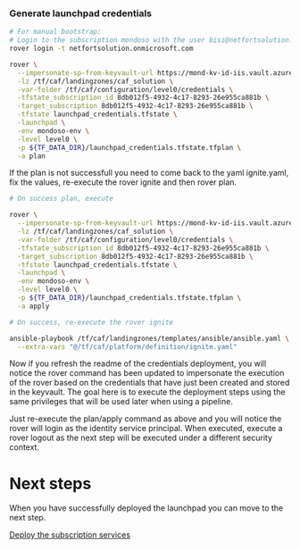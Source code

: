 
### Generate launchpad credentials

```bash
# For manual bootstrap:
# Login to the subscription mondoso with the user bisi@netfortsolution.onmicrosoft.com
rover login -t netfortsolution.onmicrosoft.com

rover \
  --impersonate-sp-from-keyvault-url https://mond-kv-id-iis.vault.azure.net/ \
  -lz /tf/caf/landingzones/caf_solution \
  -var-folder /tf/caf/configuration/level0/credentials \
  -tfstate_subscription_id 8db012f5-4932-4c17-8293-26e955ca881b \
  -target_subscription 8db012f5-4932-4c17-8293-26e955ca881b \
  -tfstate launchpad_credentials.tfstate \
  -launchpad \
  -env mondoso-env \
  -level level0 \
  -p ${TF_DATA_DIR}/launchpad_credentials.tfstate.tfplan \
  -a plan

```

If the plan is not successfull you need to come back to the yaml ignite.yaml, fix the values, re-execute the rover ignite and then rover plan.


```bash 
# On success plan, execute

rover \
  --impersonate-sp-from-keyvault-url https://mond-kv-id-iis.vault.azure.net/ \
  -lz /tf/caf/landingzones/caf_solution \
  -var-folder /tf/caf/configuration/level0/credentials \
  -tfstate_subscription_id 8db012f5-4932-4c17-8293-26e955ca881b \
  -target_subscription 8db012f5-4932-4c17-8293-26e955ca881b \
  -tfstate launchpad_credentials.tfstate \
  -launchpad \
  -env mondoso-env \
  -level level0 \
  -p ${TF_DATA_DIR}/launchpad_credentials.tfstate.tfplan \
  -a apply

```

```bash
# On success, re-execute the rover ignite

ansible-playbook /tf/caf/landingzones/templates/ansible/ansible.yaml \
  --extra-vars "@/tf/caf/platform/definition/ignite.yaml"

```

Now if you refresh the readme of the credentials deployment, you will notice the rover command has been updated to impersonate the execution of the rover based on the credentials that have just been created and stored in the keyvault. The goal here is to execute the deployment steps using the same privileges that will be used later when using a pipeline.

Just re-execute the plan/apply command as above and you will notice the rover will login as the identity service principal. When executed, execute a rover logout as the next step will be executed under a different security context.

# Next steps

When you have successfully deployed the launchpad you can  move to the next step.

 [Deploy the subscription services](../../level1/subscriptions/readme.md)
